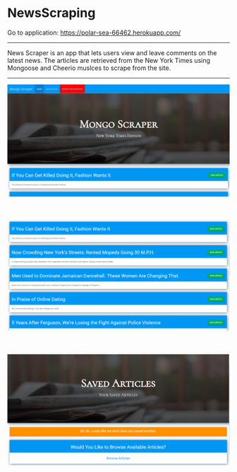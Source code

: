 # NewsScraping

Go to application: https://polar-sea-66462.herokuapp.com/

---------------------------------------

News Scraper is an app that lets users view and leave comments on the latest news. The articles are retrieved from the New York Times using Mongoose and Cheerio muslces to scrape from the site.

--------------------------------------

![image](public/assets/images/screenshot.PNG?raw=true)
<br>
<br>
<br>
<br>
![image](public/assets/images/articles.PNG?raw=true)
<br>
<br>
<br>
<br>
![image](public/assets/images/screenshot3.PNG?raw=true)